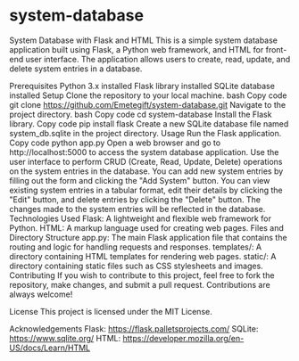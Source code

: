 # system-database
System Database with Flask and HTML
This is a simple system database application built using Flask, a Python web framework, and HTML for front-end user interface. The application allows users to create, read, update, and delete system entries in a database.

Prerequisites
Python 3.x installed
Flask library installed
SQLite database installed
Setup
Clone the repository to your local machine.
bash
Copy code
git clone https://github.com/Emetegift/system-database.git
Navigate to the project directory.
bash
Copy code
cd system-database
Install the Flask library.
Copy code
pip install flask
Create a new SQLite database file named system_db.sqlite in the project directory.
Usage
Run the Flask application.
Copy code
python app.py
Open a web browser and go to http://localhost:5000 to access the system database application.
Use the user interface to perform CRUD (Create, Read, Update, Delete) operations on the system entries in the database.
You can add new system entries by filling out the form and clicking the "Add System" button.
You can view existing system entries in a tabular format, edit their details by clicking the "Edit" button, and delete entries by clicking the "Delete" button.
The changes made to the system entries will be reflected in the database.
Technologies Used
Flask: A lightweight and flexible web framework for Python.
HTML: A markup language used for creating web pages.
Files and Directory Structure
app.py: The main Flask application file that contains the routing and logic for handling requests and responses.
templates/: A directory containing HTML templates for rendering web pages.
static/: A directory containing static files such as CSS stylesheets and images.
Contributing
If you wish to contribute to this project, feel free to fork the repository, make changes, and submit a pull request. Contributions are always welcome!

License
This project is licensed under the MIT License.

Acknowledgements
Flask: https://flask.palletsprojects.com/
SQLite: https://www.sqlite.org/
HTML: https://developer.mozilla.org/en-US/docs/Learn/HTML
